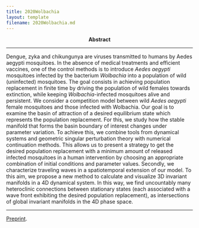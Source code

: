 ```yaml
---
title: 2020Wolbachia
layout: template
filename: 2020Wolbachia.md
--- 
```

<p align="center">
<b>Abstract</b>
</p>


***
Dengue, zyka and chikungunya are viruses transmitted to humans by Aedes aegypti mosquitoes. In the absence of medical treatments and efficient vaccines, one of the control methods is to introduce <i>Aedes aegypti</i> mosquitoes infected by the bacterium <i>Wolbachia</i>  into a population of wild (uninfected) mosquitoes. The goal consists in achieving population replacement in finite time by driving the population of wild females towards extinction, while keeping <i>Wolbachia</i>-infected mosquitoes alive and persistent. 
We consider a competition model between wild <i>Aedes aegypti</i> female mosquitoes and those infected with  Wolbachia. Our goal is to examine the basin of attraction of a desired equilibrium state which represents the population replacement. For this, we study how the stable manifold that forms the basin boundary of interest changes under parameter variation. To achieve this, we combine tools from dynamical systems and geometric singular perturbation theory with numerical continuation methods. This allows us to present a strategy to get the desired population replacement with a minimum amount of released infected mosquitoes in a human intervention by choosing an appropriate combination of initial conditions and parameter values. Secondly, we characterize traveling waves in a spatiotemporal extension of our model. To this aim, we propose a new method to calculate and visualize 3D invariant manifolds in a 4D dynamical system.  In this way, we find uncountably many heteroclinic connections between stationary states (each associated with a wave front exhibiting the desired population replacement), as intersections of global invariant manifolds in the 4D phase space.

***

[Preprint](/assets/files/2020Wolbachia.pdf).
